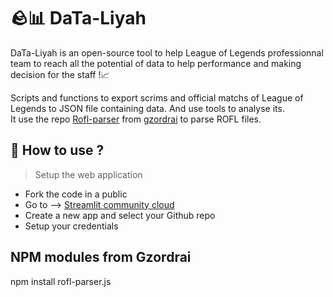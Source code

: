 # 🪨📊 DaTa-Liyah
DaTa-Liyah is an open-source tool to help League of Legends professionnal team to reach all the potential of data to help performance and making decision for the staff !📈

Scripts and functions to export scrims and official matchs of League of Legends to JSON file containing data. And use tools to analyse its.  
It use the repo [Rofl-parser](https://github.com/Boris-s-store/rofl-parser.js?tab=readme-ov-file) from [gzordrai](https://github.com/gzordrai) to parse ROFL files.

## 🤔 How to use ?
> Setup the web application
* Fork the code in a public
* Go to --> [Streamlit community cloud](https://streamlit.io/cloud)
* Create a new app and select your Github repo
* Setup your credentials

## NPM modules from Gzordrai
npm install rofl-parser.js
